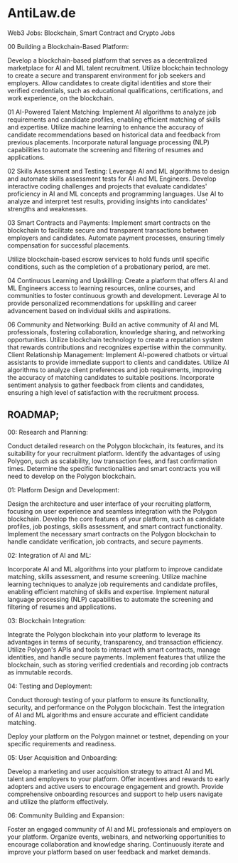 # AntiLaw.de
Web3 Jobs: Blockchain, Smart Contract and Crypto Jobs

00 Building a Blockchain-Based Platform:

Develop a blockchain-based platform that serves as a decentralized marketplace for AI and ML talent recruitment.
Utilize blockchain technology to create a secure and transparent environment for job seekers and employers.
Allow candidates to create digital identities and store their verified credentials, such as educational qualifications, certifications, and work experience, on the blockchain.

01 AI-Powered Talent Matching:
Implement AI algorithms to analyze job requirements and candidate profiles, enabling efficient matching of skills and expertise.
Utilize machine learning to enhance the accuracy of candidate recommendations based on historical data and feedback from previous placements.
Incorporate natural language processing (NLP) capabilities to automate the screening and filtering of resumes and applications.

02 Skills Assessment and Testing:
Leverage AI and ML algorithms to design and automate skills assessment tests for AI and ML Engineers.
Develop interactive coding challenges and projects that evaluate candidates' proficiency in AI and ML concepts and programming languages.
Use AI to analyze and interpret test results, providing insights into candidates' strengths and weaknesses.

03 Smart Contracts and Payments:
Implement smart contracts on the blockchain to facilitate secure and transparent transactions between employers and candidates.
Automate payment processes, ensuring timely compensation for successful placements.

 Utilize blockchain-based escrow services to hold funds until specific conditions, such as the completion of a probationary period, are met.
 
04 Continuous Learning and Upskilling:
Create a platform that offers AI and ML Engineers access to learning resources, online courses, and communities to foster continuous growth and development.
Leverage AI to provide personalized recommendations for upskilling and career advancement based on individual skills and aspirations.

06 Community and Networking:
Build an active community of AI and ML professionals, fostering collaboration, knowledge sharing, and networking opportunities.
Utilize blockchain technology to create a reputation system that rewards contributions and recognizes expertise within the community.
Client Relationship Management:
Implement AI-powered chatbots or virtual assistants to provide immediate support to clients and candidates.
Utilize AI algorithms to analyze client preferences and job requirements, improving the accuracy of matching candidates to suitable positions.
Incorporate sentiment analysis to gather feedback from clients and candidates, ensuring a high level of satisfaction with the recruitment process.

## ROADMAP;
00: Research and Planning:

Conduct detailed research on the Polygon blockchain, its features, and its suitability for your recruitment platform.
Identify the advantages of using Polygon, such as scalability, low transaction fees, and fast confirmation times.
Determine the specific functionalities and smart contracts you will need to develop on the Polygon blockchain.

01: Platform Design and Development:

Design the architecture and user interface of your recruiting platform, focusing on user experience and seamless integration with the Polygon blockchain.
Develop the core features of your platform, such as candidate profiles, job postings, skills assessment, and smart contract functionality.
Implement the necessary smart contracts on the Polygon blockchain to handle candidate verification, job contracts, and secure payments.

02: Integration of AI and ML:

Incorporate AI and ML algorithms into your platform to improve candidate matching, skills assessment, and resume screening.
Utilize machine learning techniques to analyze job requirements and candidate profiles, enabling efficient matching of skills and expertise.
Implement natural language processing (NLP) capabilities to automate the screening and filtering of resumes and applications.

03: Blockchain Integration:

Integrate the Polygon blockchain into your platform to leverage its advantages in terms of security, transparency, and transaction efficiency.
Utilize Polygon's APIs and tools to interact with smart contracts, manage identities, and handle secure payments.
Implement features that utilize the blockchain, such as storing verified credentials and recording job contracts as immutable records.

04: Testing and Deployment:

Conduct thorough testing of your platform to ensure its functionality, security, and performance on the Polygon blockchain.
Test the integration of AI and ML algorithms and ensure accurate and efficient candidate matching.

Deploy your platform on the Polygon mainnet or testnet, depending on your specific requirements and readiness.

05: User Acquisition and Onboarding:

Develop a marketing and user acquisition strategy to attract AI and ML talent and employers to your platform.
Offer incentives and rewards to early adopters and active users to encourage engagement and growth.
Provide comprehensive onboarding resources and support to help users navigate and utilize the platform effectively.

06: Community Building and Expansion:

Foster an engaged community of AI and ML professionals and employers on your platform.
Organize events, webinars, and networking opportunities to encourage collaboration and knowledge sharing.
Continuously iterate and improve your platform based on user feedback and market demands.


